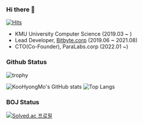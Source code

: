 ### Hi there 👋

[![Hits](https://hits.seeyoufarm.com/api/count/incr/badge.svg?url=https%3A%2F%2Fgithub.com%2Fchrisais9%2Fchrisais9&count_bg=%237770FF&title_bg=%23555555&icon=&icon_color=%237770FF&title=hits&edge_flat=false)](https://hits.seeyoufarm.com)

- KMU University Computer Science (2019.03 ~ )
- Lead Developer, [Bitbyte.corp](https://plkey.app) (2019.06 ~ 2021.08)
- CTO(Co-Founder), ParaLabs.corp (2022.01 ~)

### Github Status

![trophy](https://github-profile-trophy-chrisais9.vercel.app/?username=chrisais9&theme=radical&row=1&column=5&margin-w=5)

![KooHyongMo's GitHub stats](https://github-readme-stats-chrisais9.vercel.app/api?username=chrisais9&show_icons=true&theme=radical&count_private=true)
![Top Langs](https://github-readme-stats-chrisais9.vercel.app/api/top-langs/?username=chrisais9&layout=compact&theme=radical&count_private=true)

### BOJ Status
[![Solved.ac 프로필](http://mazassumnida.wtf/api/v2/generate_badge?boj=chrisais9)](https://solved.ac/chrisais9)
